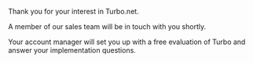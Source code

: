 Thank you for your interest in Turbo.net. 

A member of our sales team will be in touch with you shortly.

Your account manager will set you up with a free evaluation of Turbo and answer your implementation questions.